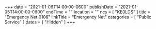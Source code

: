 +++
date = "2021-01-06T14:00:00-0600"
publishDate = "2021-01-05T14:00:00-0600"
endTime = ""
location = ""
ncs = [ "KE0LDS" ]
title = "Emergency Net 0106"
linkTitle = "Emergency Net"
categories = [ "Public Service" ]
dates = [ "Hidden" ]
+++
